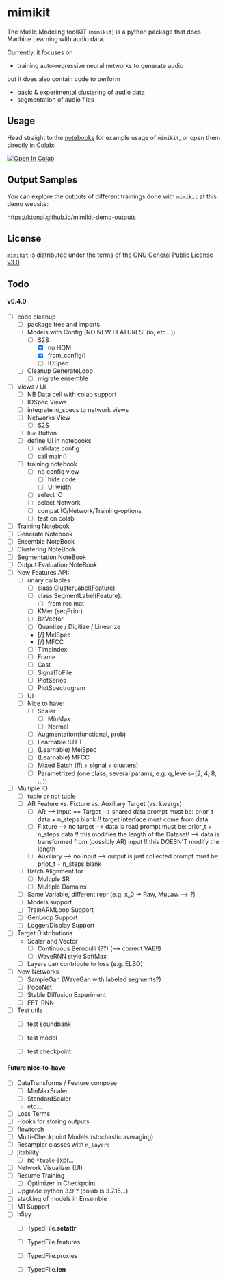 # mimikit

The MusIc ModelIng toolKIT (`mimikit`) is a python package that does Machine Learning with audio data.

Currently, it focuses on 
- training auto-regressive neural networks to generate audio 

but it does also contain code to perform
- basic & experimental clustering of audio data  
- segmentation of audio files
 

## Usage 

Head straight to the [notebooks](https://github.com/ktonal/mimikit-notebooks) for example usage of `mimikit`, or open them directly in Colab:

[![Open In Colab](https://colab.research.google.com/assets/colab-badge.svg)](https://colab.research.google.com/github/ktonal/mimikit-notebooks/blob/main)

## Output Samples

You can explore the outputs of different trainings done with `mimikit` at this demo website:

   https://ktonal.github.io/mimikit-demo-outputs 

## License

`mimikit` is distributed under the terms of the [GNU General Public License v3.0](https://choosealicense.com/licenses/gpl-3.0/)


## Todo

#### v0.4.0
 
- [ ] code cleanup
    - [ ] package tree and imports
    - [ ] Models with Config (NO NEW FEATURES! (io, etc...))
        - [ ] S2S
            - [x] no HOM
            - [x] from_config()
            - [ ] IOSpec
    - [ ] Cleanup GenerateLoop
        - [ ] migrate ensemble
- [ ] Views / UI
    - [ ] NB Data cell with colab support
    - [ ] IOSpec Views
    - [ ] integrate io_specs to network views
    - [ ] Networks View
        - [ ] S2S
    - [ ] `Run` Button
    - [ ] define UI in notebooks
        - [ ] validate config
        - [ ] call main()
    - [ ] training notebook
        - [ ] nb config view
            - [ ] hide code
            - [ ] UI width 
        - [ ] select IO
        - [ ] select Network
        - [ ] compat IO/Network/Training-options
        - [ ] test on colab
- [ ] Training Notebook
- [ ] Generate Notebook
- [ ] Ensemble NoteBook
- [ ] Clustering NoteBook
- [ ] Segmentation NoteBook
- [ ] Output Evaluation NoteBook
- [ ] New Features API:
    - [ ] unary callables
        - [ ] class ClusterLabel(Feature):
        - [ ] class SegmentLabel(Feature):
            - [ ] from rec mat
        - [ ] KMer (seqPrior)
        - [ ] BitVector
        - [ ] Quantize / Digitize / Linearize
        - [/] MelSpec
        - [/] MFCC
        - [ ] TimeIndex
        - [ ] Frame
        - [ ] Cast
        - [ ] SignalToFile
        - [ ] PlotSeries
        - [ ] PlotSpectrogram
    - [ ] UI
    - [ ] Nice to have:
        - [ ] Scaler
            - [ ] MinMax
            - [ ] Normal
        - [ ] Augmentation(functional, prob)
        - [ ] Learnable STFT
        - [ ] (Learnable) MelSpec
        - [ ] (Learnable) MFCC
        - [ ] Mixed Batch (fft + signal + clusters)
        - [ ] Parametrized (one class, several params, e.g. q_levels=(2, 4, 8, ...))
- [ ] Multiple IO
    - [ ] tuple or not tuple
    - [ ] AR Feature vs. Fixture vs. Auxiliary Target (vs. kwargs)
        - [ ] AR --> Input == Target --> shared data
            prompt must be: prior_t data + n_steps blank
            !! target interface must come from data
        - [ ] Fixture --> no target 
            --> data is read
            prompt must be: prior_t + n_steps data
            !! this modifies the length of the Dataset!
            --> data is transformed from (possibly AR) input
            !! this DOESN'T modify the length
        - [ ] Auxiliary --> no input --> output is just collected
            prompt must be: priot_t + n_steps blank
    - [ ] Batch Alignment for
        - [ ] Multiple SR
        - [ ] Multiple Domains
    - [ ] Same Variable, different repr (e.g. x_0 -> Raw, MuLaw --> ?)
    - [ ] Models support
    - [ ] TrainARMLoop Support
    - [ ] GenLoop Support
    - [ ] Logger/Display Support
- [ ] Target Distributions
    - Scalar and Vector
        - [ ] Continuous Bernoulli (??) (--> correct VAE!!)
        - [ ] WaveRNN style SoftMax
    - [ ] Layers can contribute to loss (e.g. ELBO)
- [ ] New Networks
    - [ ] SampleGan (WaveGan with labeled segments?)
    - [ ] PocoNet
    - [ ] Stable Diffusion Experiment
    - [ ] FFT_RNN
- [ ] Test utils
    - [ ] test soundbank
    - [ ] test model
    - [ ] test checkpoint
    
    
#### Future nice-to-have
- [ ] DataTransforms / Feature.compose
    - [ ] MinMaxScaler
    - [ ] StandardScaler
    - etc....
- [ ] Loss Terms
- [ ] Hooks for storing outputs
- [ ] flowtorch
- [ ] Multi-Checkpoint Models (stochastic averaging)
- [ ] Resampler classes with `n_layers`
- [ ] jitability
    - [ ] no `*tuple` expr...
- [ ] Network Visualizer (UI)
- [ ] Resume Training
    - [ ] Optimizer in Checkpoint
- [ ] Upgrade python 3.9 ? (colab is 3.7.15...)
- [ ] stacking of models in Ensemble
- [ ] M1 Support
- [ ] h5py
    - [ ] TypedFile.__setattr__
    - [ ] TypedFile.features
    - [ ] TypedFile.proxies
    - [ ] TypedFile.__len__
 